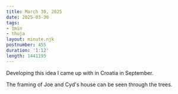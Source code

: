 ```yaml
---
title: March 30, 2025
date: 2025-03-30
tags:
- 1min
- thuja
layout: minute.njk
postnumber: 455
duration: '1:12'
length: 1441195
---
```

Developing this idea I came up with in Croatia in September. 

The framing of Joe and Cyd's house can be seen through the trees. 